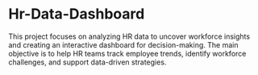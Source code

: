 # Hr-Data-Dashboard
This project focuses on analyzing HR data to uncover workforce insights and creating an interactive dashboard for decision-making. The main objective is to help HR teams track employee trends, identify workforce challenges, and support data-driven strategies.
